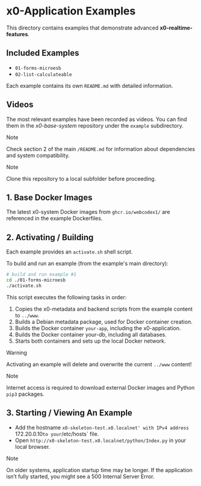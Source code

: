 # x0-Application Examples

This directory contains examples that demonstrate advanced **x0-realtime-features**.

## Included Examples

- `01-forms-microesb`
- `02-list-calculateable`

Each example contains its own `README.md` with detailed information.

## Videos

The most relevant examples have been recorded as videos. 
You can find them in the *x0-base-system* repository under the `example` subdirectory.

>[!NOTE]
> Check section 2 of the main `/README.md` for information about dependencies and system compatibility.

>[!NOTE]
> Clone this repository to a local subfolder before proceeding.

## 1. Base Docker Images

The latest x0-system Docker images from `ghcr.io/webcodex1/` are referenced in the example Dockerfiles.

## 2. Activating / Building

Each example provides an `activate.sh` shell script.

To build and run an example (from the example's main directory):

```bash
# build and run example #1
cd ./01-forms-microesb
./activate.sh
```

This script executes the following tasks in order:

1. Copies the x0-metadata and backend scripts from the example content to `../www`.
2. Builds a Debian metadata package, used for Docker container creation.
3. Builds the Docker container `your-app`, including the x0-application.
4. Builds the Docker container your-db, including all databases.
5. Starts both containers and sets up the local Docker network.

>[!WARNING]
> Activating an example will delete and overwrite the current `../www` content!

>[!NOTE]
> Internet access is required to download external Docker images and Python `pip3` packages.

## 3. Starting / Viewing An Example

- Add the hostname `x0-skeleton-test.x0.localnet' with IPv4 address `172.20.0.10` to your `/etc/hosts` file.
- Open `http://x0-skeleton-test.x0.localnet/python/Index.py` in your local browser.

>[!NOTE]
> On older systems, application startup time may be longer. If the application isn’t
> fully started, you might see a 500 Internal Server Error.
